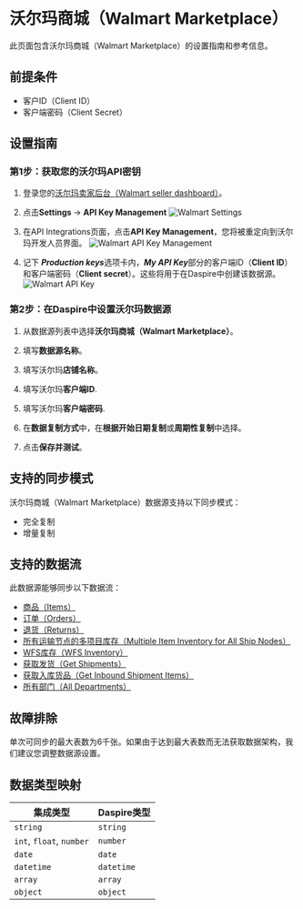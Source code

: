 # 沃尔玛商城（Walmart Marketplace）

此页面包含沃尔玛商城（Walmart Marketplace）的设置指南和参考信息。

## 前提条件

* 客户ID（Client ID）
* 客户端密码（Client Secret）

## 设置指南

### 第1步：获取您的沃尔玛API密钥

1. 登录您的[沃尔玛卖家后台（Walmart seller dashboard）](https://seller.walmart.com)。

2. 点击**Settings** -> **API Key Management**
![Walmart Settings](/assets/images/walmart-settings.jpg "Walmart Settings")

3. 在API Integrations页面，点击**API Key Management**，您将被重定向到沃尔玛开发人员界面。
![Walmart API Key Management](/assets/images/walmart-api-key-mgnt.jpg "Walmart API Key Management")

4. 记下 ***Production keys***选项卡内，***My API Key***部分的客户端ID（**Client ID**）和客户端密码（**Client secret**）。这些将用于在Daspire中创建该数据源。
![Walmart API Key](/assets/images/walmart-api-key.jpg "Walmart API Key")

### 第2步：在Daspire中设置沃尔玛数据源

1. 从数据源列表中选择**沃尔玛商城（Walmart Marketplace）**。

2. 填写**数据源名称**。

3. 填写沃尔玛**店铺名称**。

4. 填写沃尔玛**客户端ID**.

5. 填写沃尔玛**客户端密码**.

6. 在**数据复制方式**中，在**根据开始日期复制**或**周期性复制**中选择。

7. 点击**保存并测试**。

## 支持的同步模式

沃尔玛商城（Walmart Marketplace）数据源支持以下同步模式：

* 完全复制
* 增量复制

## 支持的数据流

此数据源能够同步以下数据流：

* [商品（Items）](https://developer.walmart.com/api/us/mp/items#operation/getAllItems)
* [订单（Orders）](https://developer.walmart.com/api/us/mp/orders#operation/getAllOrders)
* [退货（Returns）](https://developer.walmart.com/api/us/mp/returns#operation/getReturns)
* [所有运输节点的多项目库存（Multiple Item Inventory for All Ship Nodes）](https://developer.walmart.com/api/us/mp/inventory#operation/getMultiNodeInventoryForAllSkuAndAllShipNodes)
* [WFS库存（WFS Inventory）](https://developer.walmart.com/api/us/mp/inventory#operation/getWFSInventory)
* [获取发货（Get Shipments）](https://developer.walmart.com/api/us/mp/fulfillment#operation/getInboundShipments)
* [获取入库货品（Get Inbound Shipment Items）](https://developer.walmart.com/api/us/mp/fulfillment#operation/getInboundShipmentItems)
* [所有部门（All Departments）](https://developer.walmart.com/api/us/mp/utilities#operation/getDepartmentList)

## 故障排除

单次可同步的最大表数为6千张。如果由于达到最大表数而无法获取数据架构，我们建议您调整数据源设置。

## 数据类型映射

| 集成类型 | Daspire类型 |
| --- | --- |
| `string` | `string` |
| `int`, `float`, `number` | `number` |
| `date` | `date` |
| `datetime` | `datetime` |
| `array` | `array` |
| `object` | `object` |

